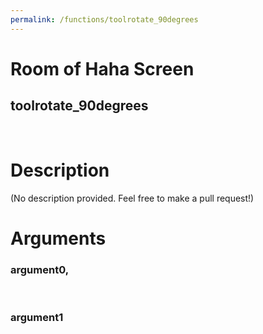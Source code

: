 ```yaml
---
permalink: /functions/toolrotate_90degrees
---
```

# Room of Haha Screen  
## toolrotate_90degrees  
&nbsp;  
# Description  
(No description provided. Feel free to make a pull request!) 
&nbsp;  
# Arguments
### argument0, 

&nbsp;  
### argument1

&nbsp;  


